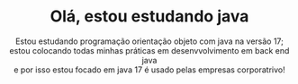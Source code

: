 <h1 align="center">Olá, estou estudando java</h1>
<p align="center"> Estou estudando programação orientação objeto com java na versão 17;<br> estou colocando todas minhas práticas em  desenvvolvimento em back end java
<br>  e por isso estou focado em java 17 é  usado pelas empresas corporatrivo! </p>